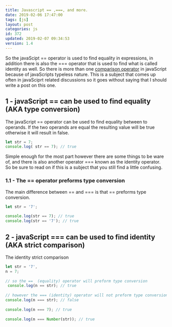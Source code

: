 ```yaml
---
title: Javascript == ,===, and more.
date: 2019-02-06 17:47:00
tags: [js]
layout: post
categories: js
id: 372
updated: 2019-02-07 09:34:53
version: 1.4
---
```


So the javaScipt == operator is used to find equality in expressions, in addition there is also the === operator that is used to find what is called identity as well. So there is more than one [comparison operator](https://developer.mozilla.org/en-US/docs/Web/JavaScript/Reference/Operators/Comparison_Operators) in javaScript because of javaScripts typeless nature. This is a subject that comes up often in javaSciprt related discussions so it goes without saying that I should write a post on this one.

<!-- more -->

## 1 - javaScript == can be used to find equality (AKA type conversion)

The javaScript == operator can be used to find equality between to operands. If the two operands are equal the resulting value will be true otherwise it will result in false.

```js
let str = 7;
console.log( str == 7); // true
```

Simple enough for the most part however there are some things to be ware of, and there is also another operator === known as the identity operator. So be sure to read on if this is a subject that you still find a little confusing.

### 1.1 - The == operator preforms type conversion

The main difference between == and === is that == preforms type conversion.

```js
let str = '7';
 
console.log(str == 7); // true
console.log(str == '7'); // true
```

## 2 - javaScript === can be used to find identity (AKA strict comparison)

The identity strict comparison

```js
let str = '7',
n = 7;
 
// so the ==  (equality) operator will preform type conversion
 console.log(n == str); // true
 
// however the === (identity) operator will not preform type conversion
console.log(n === str); // false
 
console.log(n === 7); // true
 
console.log(n === Number(str)); // true
```
